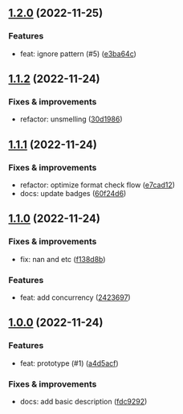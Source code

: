 ## [1.2.0](https://github.com/qiwi/paralint/compare/v1.1.2...v1.2.0) (2022-11-25)

### Features
* feat: ignore pattern (#5) ([e3ba64c](https://github.com/qiwi/paralint/commit/e3ba64c407fb7218e321ca877ddd3572cd416376))

## [1.1.2](https://github.com/qiwi/paralint/compare/v1.1.1...v1.1.2) (2022-11-24)

### Fixes & improvements
* refactor: unsmelling ([30d1986](https://github.com/qiwi/paralint/commit/30d19864ed64fd16270cf7aeed72562fbe0cefa3))

## [1.1.1](https://github.com/qiwi/paralint/compare/v1.1.0...v1.1.1) (2022-11-24)

### Fixes & improvements
* refactor: optimize format check flow ([e7cad12](https://github.com/qiwi/paralint/commit/e7cad129866ad244a69d715b7f3f951f54b82a37))
* docs: update badges ([60f24d6](https://github.com/qiwi/paralint/commit/60f24d66fba0e593638c83e5e3d4faa26848661a))

## [1.1.0](https://github.com/qiwi/paralint/compare/v1.0.0...v1.1.0) (2022-11-24)

### Fixes & improvements
* fix: nan and etc ([f138d8b](https://github.com/qiwi/paralint/commit/f138d8b457f1902f9122f301cec9504a95806165))

### Features
* feat: add concurrency ([2423697](https://github.com/qiwi/paralint/commit/2423697efd60ee9aae23b696a24f0f71644c4116))

## [1.0.0](https://github.com/qiwi/paralint/compare/undefined...v1.0.0) (2022-11-24)

### Features
* feat: prototype (#1) ([a4d5acf](https://github.com/qiwi/paralint/commit/a4d5acf33b1d348df1f4e60838b79d4584191e4d))

### Fixes & improvements
* docs: add basic description ([fdc9292](https://github.com/qiwi/paralint/commit/fdc9292968641b31ce92781f3faf06908971434c))
